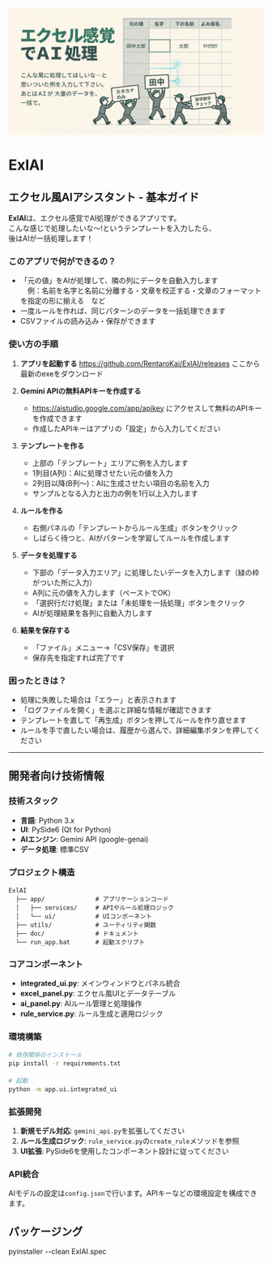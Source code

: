 ![img](ExlAI.jpg)

# ExlAI

## エクセル風AIアシスタント - 基本ガイド

**ExlAI**は、エクセル感覚でAI処理ができるアプリです。  
こんな感じで処理したいな～!というテンプレートを入力したら、  
後はAIが一括処理します！  

### このアプリで何ができるの？

- 「元の値」をAIが処理して、隣の列にデータを自動入力します  
　例：名前を名字と名前に分離する・文章を校正する・文章のフォーマットを指定の形に揃える　など
- 一度ルールを作れば、同じパターンのデータを一括処理できます
- CSVファイルの読み込み・保存ができます

### 使い方の手順

1. **アプリを起動する**
    https://github.com/RentaroKai/ExlAI/releases
    ここから最新のexeをダウンロード


2. **Gemini APIの無料APIキーを作成する**
   - https://aistudio.google.com/app/apikey にアクセスして無料のAPIキーを作成できます
   - 作成したAPIキーはアプリの「設定」から入力してください

3. **テンプレートを作る**
   - 上部の「テンプレート」エリアに例を入力します
   - 1列目(A列)：AIに処理させたい元の値を入力
   - 2列目以降(B列～)：AIに生成させたい項目の名前を入力
   - サンプルとなる入力と出力の例を1行以上入力します

4. **ルールを作る**
   - 右側パネルの「テンプレートからルール生成」ボタンをクリック
   - しばらく待つと、AIがパターンを学習してルールを作成します

5. **データを処理する**
   - 下部の「データ入力エリア」に処理したいデータを入力します（緑の枠がついた所に入力）
   - A列に元の値を入力します（ペーストでOK）
   - 「選択行だけ処理」または「未処理を一括処理」ボタンをクリック
   - AIが処理結果を各列に自動入力します

6. **結果を保存する**
   - 「ファイル」メニュー→「CSV保存」を選択
   - 保存先を指定すれば完了です

### 困ったときは？

- 処理に失敗した場合は「エラー」と表示されます
- 「ログファイルを開く」を選ぶと詳細な情報が確認できます
- テンプレートを直して「再生成」ボタンを押してルールを作り直せます
- ルールを手で直したい場合は、履歴から選んで、詳細編集ボタンを押してください

---

## 開発者向け技術情報

### 技術スタック

- **言語**: Python 3.x
- **UI**: PySide6 (Qt for Python)
- **AIエンジン**: Gemini API (google-genai)
- **データ処理**: 標準CSV

### プロジェクト構造

```
ExlAI
  ├── app/              # アプリケーションコード
  │   ├── services/     # APIやルール処理ロジック
  │   └── ui/           # UIコンポーネント
  ├── utils/            # ユーティリティ関数
  ├── doc/              # ドキュメント
  └── run_app.bat       # 起動スクリプト
```

### コアコンポーネント

- **integrated_ui.py**: メインウィンドウとパネル統合
- **excel_panel.py**: エクセル風UIとデータテーブル
- **ai_panel.py**: AIルール管理と処理操作
- **rule_service.py**: ルール生成と適用ロジック

### 環境構築

```bash
# 依存関係のインストール
pip install -r requirements.txt

# 起動
python -m app.ui.integrated_ui
```

### 拡張開発

1. **新規モデル対応**: `gemini_api.py`を拡張してください
2. **ルール生成ロジック**: `rule_service.py`の`create_rule`メソッドを参照
3. **UI拡張**: PySide6を使用したコンポーネント設計に従ってください

### API統合

AIモデルの設定は`config.json`で行います。APIキーなどの環境設定を構成できます。


## パッケージング
pyinstaller --clean ExlAI.spec